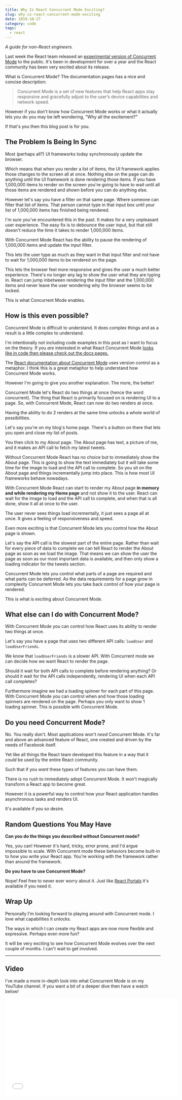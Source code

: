 ```yaml
---
title: Why Is React Concurrent Mode Exciting?
slug: why-is-react-concurrent-mode-exciting
date: 2019-10-27
category: code
tags:
  - react
---
```


_A guide for non-React engineers._

Last week the React team released an [experimental version of Concurrent Mode](https://reactjs.org/docs/concurrent-mode-intro.html) to the public. It's been in development for over a year and the React community has been very excited about its release.

What is Concurrent Mode? The documentation pages has a nice and concise description:

> Concurrent Mode is a set of new features that help React apps stay responsive and gracefully adjust to the user’s device capabilities and network speed.

However if you don't know how Concurrent Mode works or what it actually lets you do you may be left wondering, "Why all the excitement?"

If that's you then this blog post is for you.

## The Problem Is Being In Sync

Most (perhaps all?) UI frameworks today synchronously update the browser.

Which means that when you render a list of items, the UI framework applies those changes to the screen all at once. Nothing else on the page can do anything until the UI framework is done rendering those items. If you have 1,000,000 items to render on the screen you're going to have to wait until all those items are rendered and shown before you can do anything else.

However let's say you have a filter on that same page. Where someone can filter that list of items. That person cannot type in that input box until your list of 1,000,000 items has finished being rendered.

I'm sure you've encountered this in the past. It makes for a very unpleasant user experience. The easy fix is to debounce the user input, but that still doesn't reduce the time it takes to render 1,000,000 items.

With Concurrent Mode React has the ability to pause the rendering of 1,000,000 items and update the input filter.

This lets the user type as much as they want in that input filter and not have to wait for 1,000,000 items to be rendered on the page.

This lets the browser feel more responsive and gives the user a much better experience. There's no longer any lag to show the user what they are typing in. React can jump inbetween rendering the input filter and the 1,000,000 items and never leave the user wondering why the browser seems to be locked.

This is what Concurrent Mode enables.

## How is this even possible?

Concurrent Mode is difficult to understand. It does complex things and as a result is a little complex to understand.

I'm intentionally not including code examples in this post as I want to focus on the theory. If you _are_ interested in what React Concurrent Mode [looks like in code then please check out the docs pages.](https://reactjs.org/docs/concurrent-mode-suspense.html#what-is-suspense-exactly)

The [React documentation about Concurrent Mode](https://reactjs.org/docs/concurrent-mode-intro.html#blocking-vs-interruptible-rendering) uses version control as a metaphor. I think this is a great metaphor to help understand how Concurrent Mode works.

However I'm going to give you another explanation. The more, the better!

Concurrent Mode let's React do two things at once (hence the word concurrent). The thing that React is primarily focused on is rendering UI to a page. So, with Concurrent Mode, React can now do two renders at once.

Having the ability to do 2 renders at the same time unlocks a whole world of possibilities.

Let's say you're on my blog's home page. There's a button on there that lets you open and close my list of posts.

You then click to my About page. The About page has text, a picture of me, and it makes an API call to fetch my latest tweets.

Without Concurrent Mode React has no choice but to immediately show the About page. This is going to show the text immediately but it will take some time for the image to load and the API call to complete. So you sit on the About page and things incrementally jump into place. This is how most UI frameworks behave nowadays.

With Concurrent Mode React can start to render my About page **in memory and while rendering my Home page** and not show it to the user. React can wait for the image to load and the API call to complete, and when that is all done, show it all at once to the user.

The user never sees things load incrementally, it just sees a page all at once. It gives a feeling of responsiveness and speed.

Even more exciting is that Concurrent Mode lets you control how the About page is shown.

Let's say the API call is the slowest part of the entire page. Rather than wait for every piece of data to complete we can tell React to render the About page as soon as we load the image. That means we can show the user the page as soon as our most important data is available, and then only show a loading indicator for the tweets section.

Concurrent Mode lets you control what parts of a page are required and what parts can be deferred. As the data requirements for a page grow in complexity Concurrent Mode lets you take back control of how your page is rendered.

This is what is exciting about Concurrent Mode.

## What else can I do with Concurrent Mode?

With Concurrent Mode you can control how React uses its ability to render two things at once.

Let's say you have a page that uses two different API calls: `loadUser` and `loadUserFriends`.

We know that `loadUserFriends` is a slower API. With Concurrent mode we can decide how we want React to render the page.

Should it wait for both API calls to complete before rendering anything? Or should it wait for the API calls independently, rendering UI when each API call completes?

Furthermore imagine we had a loading spinner for each part of this page. With Concurrent Mode you can control when and how those loading spinners are rendered on the page. Perhaps you only want to show 1 loading spinner. This is possible with Concurrent Mode.

## Do you need Concurrent Mode?

No. You really don't. Most applications won't _need_ Concurrent Mode. It's far and above an advanced feature of React, one created and driven by the needs of Facebook itself.

Yet like all things the React team developed this feature in a way that it _could_ be used by the entire React community.

Such that if you _want_ these types of features you can have them.

There is no rush to immediately adopt Concurrent Mode. It won't magically transform a React app to become great.

However it is a powerful way to control how your React application handles asynchronous tasks and renders UI.

It's available if you so desire.

## Random Questions You May Have

**Can you do the things you described without Concurrent mode?**

Yes, you can! However it's hard, tricky, error prone, and I'd argue impossible to scale. With Concurrent mode these behaviors become built-in to how you write your React app. You're working with the framework rather than around the framework.

**Do you have to use Concurrent Mode?**

Nope! Feel free to never ever worry about it. Just like [React Portals](https://reactjs.org/docs/portals.html) it's available if you need it.

## Wrap Up

Personally I'm looking forward to playing around with Concurrent mode. I love what capabilities it unlocks.

The ways in which I can create my React apps are now more flexible and expressive. Perhaps even more fun?

It will be very exciting to see how Concurrent Mode evolves over the next couple of months. I can't wait to get involved.

---

## Video

I've made a more in-depth look into what Concurrent Mode is on my YouTube channel. If you want a bit of a deeper dive then have a watch below!

<iframe src="//www.youtube.com/embed/8_ZjNnUqarg" width="560" height="315" frameborder="0" allowfullscreen="allowfullscreen"></iframe>
